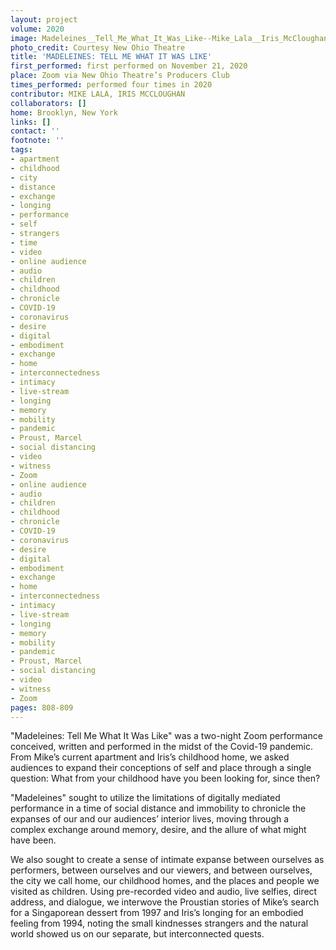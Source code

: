 ```yaml
---
layout: project
volume: 2020
image: Madeleines__Tell_Me_What_It_Was_Like--Mike_Lala__Iris_McCloughan.jpg
photo_credit: Courtesy New Ohio Theatre
title: 'MADELEINES: TELL ME WHAT IT WAS LIKE'
first_performed: first performed on November 21, 2020
place: Zoom via New Ohio Theatre’s Producers Club
times_performed: performed four times in 2020
contributor: MIKE LALA, IRIS MCCLOUGHAN
collaborators: []
home: Brooklyn, New York
links: []
contact: ''
footnote: ''
tags:
- apartment
- childhood
- city
- distance
- exchange
- longing
- performance
- self
- strangers
- time
- video
- online audience
- audio
- children
- childhood
- chronicle
- COVID-19
- coronavirus
- desire
- digital
- embodiment
- exchange
- home
- interconnectedness
- intimacy
- live-stream
- longing
- memory
- mobility
- pandemic
- Proust, Marcel
- social distancing
- video
- witness
- Zoom
- online audience
- audio
- children
- childhood
- chronicle
- COVID-19
- coronavirus
- desire
- digital
- embodiment
- exchange
- home
- interconnectedness
- intimacy
- live-stream
- longing
- memory
- mobility
- pandemic
- Proust, Marcel
- social distancing
- video
- witness
- Zoom
pages: 808-809
---
```


"Madeleines: Tell Me What It Was Like" was a two-night Zoom performance conceived, written and performed in the midst of the Covid-19 pandemic. From Mike’s current apartment and Iris’s childhood home, we asked audiences to expand their conceptions of self and place through a single question: What from your childhood have you been looking for, since then? 

"Madeleines" sought to utilize the limitations of digitally mediated performance in a time of social distance and immobility to chronicle the expanses of our and our audiences’ interior lives, moving through a complex exchange around memory, desire, and the allure of what might have been. 

We also sought to create a sense of intimate expanse between ourselves as performers, between ourselves and our viewers, and between ourselves, the city we call home, our childhood homes, and the places and people we visited as children. Using pre-recorded video and audio, live selfies, direct address, and dialogue, we interwove the Proustian stories of Mike’s search for a Singaporean dessert from 1997 and Iris’s longing for an embodied feeling from 1994, noting the small kindnesses strangers and the natural world showed us on our separate, but interconnected quests.
